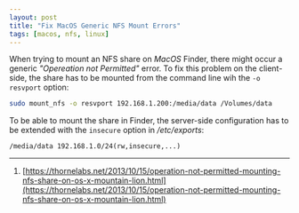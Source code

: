```yaml
---
layout: post
title: "Fix MacOS Generic NFS Mount Errors"
tags: [macos, nfs, linux]
---
```


When trying to mount an NFS share on *MacOS* Finder, there might occur a generic *"Opereation not Permitted"* error.
To fix this problem on the client-side, the share has to be mounted from the command line wih the `-o resvport` option: 

```bash
sudo mount_nfs -o resvport 192.168.1.200:/media/data /Volumes/data
```

To be able to mount the share in Finder, the server-side configuration has to be extended with the `insecure` option in */etc/exports*: 

```
/media/data 192.168.1.0/24(rw,insecure,...)
```

---
1. [https://thornelabs.net/2013/10/15/operation-not-permitted-mounting-nfs-share-on-os-x-mountain-lion.html](https://thornelabs.net/2013/10/15/operation-not-permitted-mounting-nfs-share-on-os-x-mountain-lion.html)
